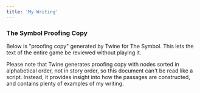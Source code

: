 ```yaml
---
title: 'My Writing'
---
```


### The Symbol Proofing Copy

Below is "proofing copy" generated by Twine for The Symbol. This lets the text of the entire game be reviewed without playing it.

Please note that Twine generates proofing copy with nodes sorted in alphabetical order, not in story order, so this document can't be read like a script. Instead, it provides insight into how the passages are constructed, and contains plenty of examples of my writing.

